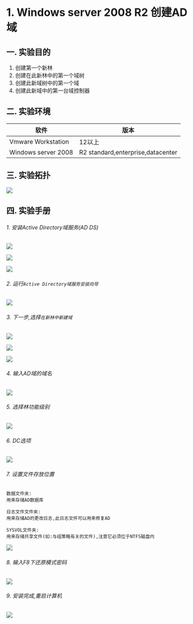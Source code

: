 # 1. Windows server 2008 R2 创建AD域

## 一. 实验目的
1. 创建第一个新林
2. 创建在此新林中的第一个域树
3. 创建此新域树中的第一个域
4. 创建此新域中的第一台域控制器

## 二. 实验环境

|软件|版本|
|----|----|
|Vmware Workstation| 12以上 |
|Windows server 2008| R2 standard,enterprise,datacenter|

## 三. 实验拓扑

![](/windows/win2008R2/serverAD/image/createAD-1.png)

## 四. 实验手册

###### 1. 安装Active Directory域服务(AD DS)

![](/windows/win2008R2/serverAD/image/createAD-2.png)

![](/windows/win2008R2/serverAD/image/createAD-3.png)

![](/windows/win2008R2/serverAD/image/createAD-4.png)

###### 2. 运行`Active Directory域服务安装向导`

![](/windows/win2008R2/serverAD/image/createAD-5.png)

###### 3. 下一步,选择`在新林中新建域`

![](/windows/win2008R2/serverAD/image/createAD-8.png)


![](/windows/win2008R2/serverAD/image/createAD-7.png)

![](/windows/win2008R2/serverAD/image/createAD-6.png)

###### 4. 输入AD域的域名

![](/windows/win2008R2/serverAD/image/createAD-9.png)

###### 5. 选择林功能级别

![](/windows/win2008R2/serverAD/image/createAD-10.png)

###### 6. DC选项

![](/windows/win2008R2/serverAD/image/createAD-11.png)

###### 7. 设置文件存放位置

```
数据文件夹:
用来存储AD数据库
```

```
日志文件文件夹:
用来存储AD的更改日志,此日志文件可以用来修复AD
```

```
SYSVOL文件夹:
用来存储共享文件(如:与组策略有关的文件),注意它必须位于NTFS磁盘内
```

![](/windows/win2008R2/serverAD/image/createAD-12.png)

###### 8. 输入F8下还原模式密码

![](/windows/win2008R2/serverAD/image/createAD-13.png)

###### 9. 安装完成,重启计算机

![](/windows/win2008R2/serverAD/image/createAD-14.png)






